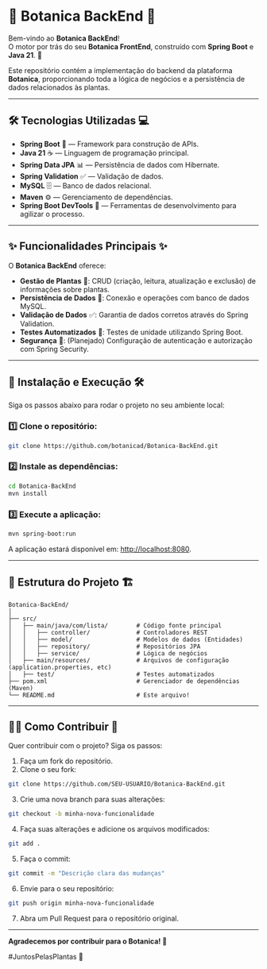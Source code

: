 
# 🌿 Botanica BackEnd 🌿

Bem-vindo ao **Botanica BackEnd**!  
O motor por trás do seu **Botanica FrontEnd**, construído com **Spring Boot** e **Java 21**. 🌱

Este repositório contém a implementação do backend da plataforma **Botanica**, proporcionando toda a lógica de negócios e a persistência de dados relacionados às plantas.

---

## 🛠️ Tecnologias Utilizadas 💻

- **Spring Boot** 🧰 — Framework para construção de APIs.
- **Java 21** ☕ — Linguagem de programação principal.
- **Spring Data JPA** 📊 — Persistência de dados com Hibernate.
- **Spring Validation** ✅ — Validação de dados.
- **MySQL** 🗄️ — Banco de dados relacional.
- **Maven** ⚙️ — Gerenciamento de dependências.
- **Spring Boot DevTools** 🔄 — Ferramentas de desenvolvimento para agilizar o processo.

---

## ✨ Funcionalidades Principais ✨

O **Botanica BackEnd** oferece:

- **Gestão de Plantas** 🌿: CRUD (criação, leitura, atualização e exclusão) de informações sobre plantas.
- **Persistência de Dados** 💾: Conexão e operações com banco de dados MySQL.
- **Validação de Dados** ✅: Garantia de dados corretos através do Spring Validation.
- **Testes Automatizados** 🧪: Testes de unidade utilizando Spring Boot.
- **Segurança** 🔐: (Planejado) Configuração de autenticação e autorização com Spring Security.

---

## 🚀 Instalação e Execução 🛠️

Siga os passos abaixo para rodar o projeto no seu ambiente local:

### 1️⃣ Clone o repositório:

```bash
git clone https://github.com/botanicad/Botanica-BackEnd.git
```

### 2️⃣ Instale as dependências:

```bash
cd Botanica-BackEnd
mvn install
```

### 3️⃣ Execute a aplicação:

```bash
mvn spring-boot:run
```

A aplicação estará disponível em: [http://localhost:8080](http://localhost:8080).

---

## 📁 Estrutura do Projeto 🏗️

```plaintext
Botanica-BackEnd/
│
├── src/
│   ├── main/java/com/lista/        # Código fonte principal
│   │   ├── controller/             # Controladores REST
│   │   ├── model/                  # Modelos de dados (Entidades)
│   │   ├── repository/             # Repositórios JPA
│   │   ├── service/                # Lógica de negócios
│   ├── main/resources/             # Arquivos de configuração (application.properties, etc)
│   ├── test/                       # Testes automatizados
├── pom.xml                         # Gerenciador de dependências (Maven)
└── README.md                       # Este arquivo!
```

---

## 🧑‍💻 Como Contribuir 🤝

Quer contribuir com o projeto? Siga os passos:

1. Faça um fork do repositório.
2. Clone o seu fork:

```bash
git clone https://github.com/SEU-USUARIO/Botanica-BackEnd.git
```

3. Crie uma nova branch para suas alterações:

```bash
git checkout -b minha-nova-funcionalidade
```

4. Faça suas alterações e adicione os arquivos modificados:

```bash
git add .
```

5. Faça o commit:

```bash
git commit -m "Descrição clara das mudanças"
```

6. Envie para o seu repositório:

```bash
git push origin minha-nova-funcionalidade
```

7. Abra um Pull Request para o repositório original.

---


**Agradecemos por contribuir para o Botanica! 🌱**

#JuntosPelasPlantas 🌳
